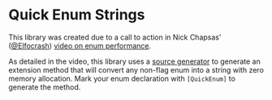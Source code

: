 # Quick Enum Strings

This library was created due to a call to action in Nick Chapsas' ([@Elfocrash](https://github.com/Elfocrash)) [video on enum performance](https://www.youtube.com/watch?v=BoE5Y6Xkm6w).

As detailed in the video, this library uses a [source generator](https://docs.microsoft.com/en-us/dotnet/csharp/roslyn-sdk/source-generators-overview) to generate an extension method that will convert any non-flag enum into a string with zero memory allocation. Mark your enum declaration with `[QuickEnum]` to generate the method.
